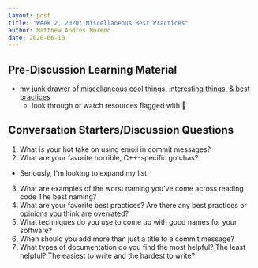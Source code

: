 ```yaml
---
layout: post
title: "Week 2, 2020: Miscellaneous Best Practices"
author: Matthew Andres Moreno
date: 2020-06-10
---
```


## Pre-Discussion Learning Material

* [my junk drawer of miscellaneous cool things, interesting things, & best practices](http://mmore500.com/2020/06/04/soap-box.html)
  * look through or watch resources flagged with :star2:

## Conversation Starters/Discussion Questions

1. What is your hot take on using emoji in commit messages?
2. What are your favorite horrible, C++-specific gotchas?
  * Seriously, I'm looking to expand my list.
3. What are examples of the worst naming you've come across reading code
The best naming?
4. What are your favorite best practices?
Are there any best practices or opinions you think are overrated?
5. What techniques do you use to come up with good names for your software?
6. When should you add more than just a title to a commit message?
7. What types of documentation do you find the most helpful?
The least helpful?
The easiest to write and the hardest to write?
